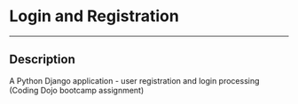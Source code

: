# Login and Registration

- - - -

## Description

A Python Django application - user registration and login processing (Coding Dojo bootcamp assignment)
